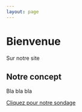 ```yaml
---
layout: page
---
```


# Bienvenue 

Sur notre site

## Notre concept

Bla bla bla

[Cliquez pour notre sondage](sondage.html)
